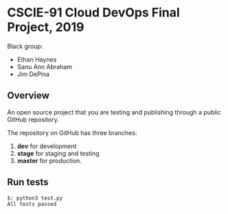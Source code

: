 # CSCIE-91 Cloud DevOps Final Project, 2019

Black group:
* Ethan Haynes
* Sanu Ann Abraham
* Jim DePina

## Overview
An open source project that you are testing and publishing through a public 
GitHub repository.

The repository on GitHub has three branches:
1. __dev__ for development
2. __stage​__ for staging and testing
3. __master​__ for production.

## Run tests
```sh
$: python3 test.py 
All tests passed
```

